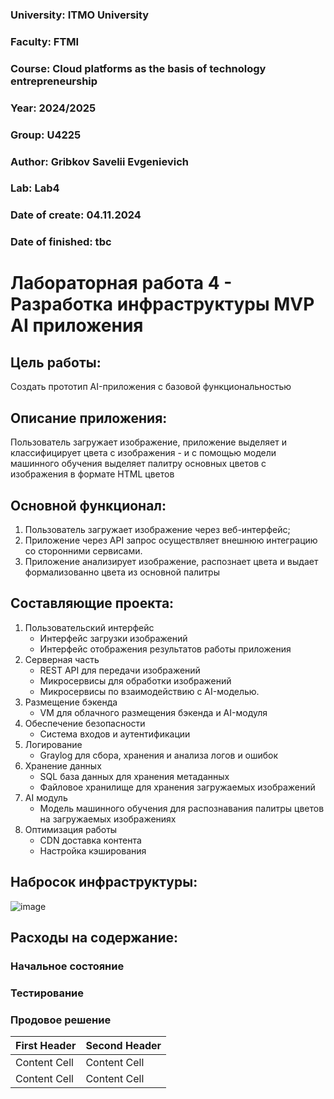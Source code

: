 ### University: ITMO University
### Faculty: FTMI
### Course: Cloud platforms as the basis of technology entrepreneurship
### Year: 2024/2025
### Group: U4225
### Author: Gribkov Savelii Evgenievich
### Lab: Lab4
### Date of create: 04.11.2024
### Date of finished: tbc

# Лабораторная работа 4 - Разработка инфраструктуры MVP AI приложения

## Цель работы: 
Создать прототип AI-приложения с базовой функциональностью

## Описание приложения:
Пользователь загружает изображение, приложение выделяет и классифицирует цвета с изображения - и с помощью модели машинного обучения выделяет палитру основных цветов с изображения в формате HTML цветов
## Основной функционал:
1. Пользователь загружает изображение через веб-интерфейс;
2. Приложение через API запрос осуществляет внешнюю интеграцию со сторонними сервисами.
3. Приложение анализирует изображение, распознает цвета и выдает формализованно цвета из основной палитры

## Составляющие проекта:
1. Пользовательский интерфейс
   - Интерфейс загрузки изображений
   - Интерфейс отображения результатов работы приложения
3. Серверная часть
   - REST API для передачи изображений
   - Микросервисы для обработки изображений
   - Микросервисы по взаимодействию с AI-моделью.
5. Размещение бэкенда
   - VM для облачного размещения бэкенда и AI-модуля
7. Обеспечение безопасности
   - Система входов и аутентификации
9. Логирование
    - Graylog для сбора, хранения и анализа логов и ошибок
11. Хранение данных
    - SQL база данных для хранения метаданных
    - Файловое хранилище для хранения загружаемых изображений
13. AI модуль
    - Модель машинного обучения для распознавания палитры цветов на загружаемых изображениях
15. Оптимизация работы
    - CDN доставка контента
    - Настройка кэширования
    
## Набросок инфраструктуры:
![image](https://github.com/user-attachments/assets/ed233c68-edb3-4320-916b-f725c6c54944)

## Расходы на содержание:
### Начальное состояние
### Тестирование
### Продовое решение
| First Header  | Second Header |
| ------------- | ------------- |
| Content Cell  | Content Cell  |
| Content Cell  | Content Cell  |
